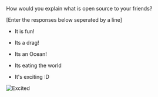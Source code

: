How would you explain what is open source to your friends?

[Enter the responses below seperated by a line]

- It is fun!

- Its a drag!

- Its an Ocean!

- Its eating the world













- It's exciting :D

![Excited](https://encrypted-tbn0.gstatic.com/images?q=tbn:ANd9GcQ8OJW5kHYZuZu6hodtXS2VttL_F1_EunwpQ5BTF2h_57KC1-gh)
